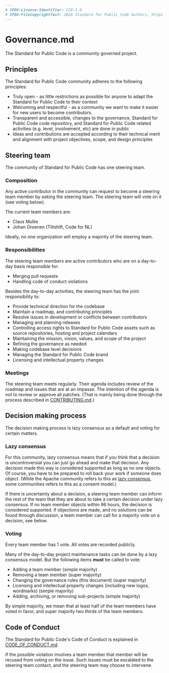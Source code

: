 ```yaml
---
# SPDX-License-Identifier: CC0-1.0
# SPDX-FileCopyrightText: 2024 Standard for Public Code Authors, https://github.com/standard-for-public-code/standard-for-public-code/blob/develop/AUTHORS.md
---
```


# Governance.md

The Standard for Public Code is a community governed project.

## Principles

The Standard for Public Code community adheres to the following principles:

* Truly open - as little restrictions as possible for anyone to adapt the Standard for Public Code to their context
* Welcoming and respectful - as a community we want to make it easier for new users to become contributors.
* Transparent and accessible, changes to the governance, Standard for Public Code code repository, and Standard for Public Code related activities (e.g. level, involvement, etc) are done in public
* Ideas and contributions are accepted according to their technical merit and alignment with project objectives, scope, and design principles

## Steering team

The community of Standard for Public Code has one steering team.

### Composition

Any active contributor in the community can request to become a steering team member by asking the steering team. The steering team will vote on it (see voting below).

The current team members are:

* Claus Mullie
* Johan Groenen (Tiltshift, Code for NL)

Ideally, no one organization will employ a majority of the steering team.

### Responsibilities

The steering team members are active contributors who are on a day-to-day basis responsible for:

* Merging pull requests
* Handling code of conduct violations

Besides the day-to-day activities, the steering team has the joint responsibility to:

* Provide technical direction for the codebase
* Maintain a roadmap, and contributing principles
* Resolve issues in development or conflicts between contributors
* Managing and planning releases
* Controlling access rights to Standard for Public Code assets such as source repositories, hosting and project calendars
* Maintaining the mission, vision, values, and scope of the project
* Refining the governance as needed
* Making codebase level decisions
* Managing the Standard for Public Code brand
* Licensing and intellectual property changes

### Meetings

The steering team meets regularly.
Their agenda includes review of the roadmap and issues that are at an impasse.
The intention of the agenda is not to review or approve all patches.
(That is mainly being done through the process described in [CONTRIBUTING.md](CONTRIBUTING.md).)

## Decision making process

The decision making process is lazy consensus as a default and voting for certain matters.

### Lazy consensus

For this community, lazy consensus means that if you think that a decision is uncontroversial you can just go ahead and make that decision.
Any decision made this way is considered supported as long as no one objects.
Of course, you have to be prepared to roll back your work if someone does object.
(While the Apache community refers to this as [lazy consensus](https://community.apache.org/committers/decisionMaking.html), some communities refers to this as a consent model.)

If there is uncertainty about a decision, a steering team member can inform the rest of the team that they are about to take a certain decision under lazy consensus.
If no team member objects within 96 hours, the decision is considered supported.
If objections are made, and no solutions can be found through discussion, a team member can call for a majority vote on a decision, see below.

### Voting

Every team member has 1 vote.
All votes are recorded publicly.

Many of the day-to-day project maintenance tasks can be done by a lazy consensus model.
But the following items **must** be called to vote:

* Adding a team member (simple majority)
* Removing a team member (super majority)
* Changing the governance rules (this document) (super majority)
* Licensing and intellectual property changes (including new logos, wordmarks) (simple majority)
* Adding, archiving, or removing sub-projects (simple majority)

By simple majority, we mean that at least half of the team members have voted in favor, and super majority two thirds of the team members.

## Code of Conduct

The Standard for Public Code's Code of Conduct is explained in [CODE_OF_CONDUCT.md](CODE_OF_CONDUCT.md).

If the possible violation involves a team member that member will be recused from voting on the issue.
Such issues must be escalated to the steering team contact, and the steering team may choose to intervene.
